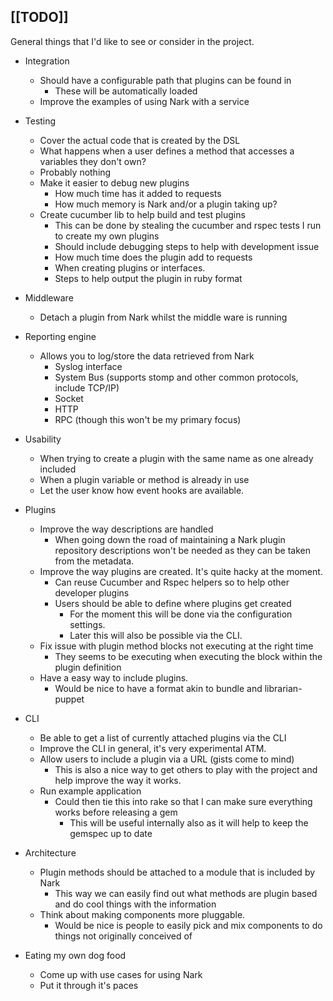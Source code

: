[[TODO]]
----

 General things that I'd like to see or consider in the project.

 * Integration
   * Should have a configurable path that plugins can be found in
     * These will be automatically loaded 
   * Improve the examples of using Nark with a service

 * Testing
   * Cover the actual code that is created by the DSL
   * What happens when a user defines a method that accesses a variables they don't own?
    * Probably nothing
   * Make it easier to debug new plugins
     * How much time has it added to requests 
     * How much memory is Nark and/or a plugin taking up?
   * Create cucumber lib to help build and test plugins
     * This can be done by stealing the cucumber and rspec tests I run to create my own plugins
     * Should include debugging steps to help with development issue
     * How much time does the plugin add to requests
     * When creating plugins or interfaces.
     * Steps to help output the plugin in ruby format
 
 * Middleware 
   * Detach a plugin from Nark whilst the middle ware is running

 * Reporting engine
   * Allows you to log/store the data retrieved from Nark
     * Syslog interface
     * System Bus (supports stomp and other common protocols, include TCP/IP)
     * Socket
     * HTTP
     * RPC (though this won't be my primary focus)

 * Usability
   * When trying to create a plugin with the same name as one already included
   * When a plugin variable or method is already in use
   * Let the user know how event hooks are available.

 * Plugins
   * Improve the way descriptions are handled
     * When going down the road of maintaining a Nark plugin repository
     descriptions won't be needed as they can be taken from the metadata.
   * Improve the way plugins are created. It's quite hacky at the moment.
     * Can reuse Cucumber and Rspec helpers so to help other developer plugins
     * Users should be able to define where plugins get created
       * For the moment this will be done via the configuration settings.
       * Later this will also be possible via the CLI.
   * Fix issue with plugin method blocks not executing at the right time
     * They seems to be executing when executing the block within the plugin definition 
   * Have a easy way to include plugins.
     * Would be nice to have a format akin to bundle and librarian-puppet

 * CLI
   * Be able to get a list of currently attached plugins via the CLI
   * Improve the CLI in general, it's very experimental ATM.
   * Allow users to include a plugin via a URL (gists come to mind)
     * This is also a nice way to get others to play with the project and help improve the way it works.
   * Run example application
     * Could then tie this into rake so that I can make sure everything works before releasing a gem
       * This will be useful internally also as it will help to keep the gemspec up to date 

 * Architecture
   * Plugin methods should be attached to a module that is included by Nark
     * This way we can easily find out what methods are plugin based and do cool things with the information
   * Think about making components more pluggable.
     * Would be nice is people to easily pick and mix components to do things not originally conceived of

 * Eating my own dog food
   * Come up with use cases for using Nark
   * Put it through it's paces
